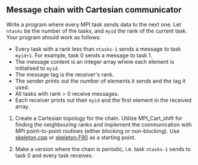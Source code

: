 ## Message chain with Cartesian communicator

Write a program where every MPI task sends data to the next one.
Let `ntasks` be the number of the tasks, and `myid` the rank of the
current task. Your program should work as follows:

- Every task with a rank less than `ntasks-1` sends a message to task
  `myid+1`. For example, task 0 sends a message to task 1.
- The message content is an integer array where each element is initialised to
  `myid`.
- The message tag is the receiver's rank.
- The sender prints out the number of elements it sends and the tag it used.
- All tasks with rank > 0 receive messages.
- Each receiver prints out their `myid` and the first element in the
  received array.

1. Create a Cartesian topology for the chain. Utilize MPI_Cart_shift for finding
   the neighbouring ranks and implement the communication with MPI point-to-point routines 
   (either blocking or non-blocking). Use
   [skeleton.cpp](cpp/skeleton.cpp) or [skeleton.F90](fortran/skeleton.F90) 
   as a starting point. 

2. Make a version where the chain is periodic, i.e. task `ntasks-1` sends to task 0
   and every task receives.
